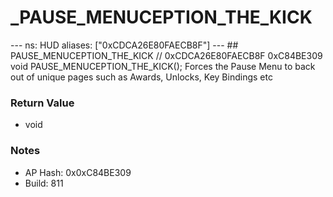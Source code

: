 # _PAUSE_MENUCEPTION_THE_KICK

--- ns: HUD aliases: ["0xCDCA26E80FAECB8F"] --- ## PAUSE_MENUCEPTION_THE_KICK  // 0xCDCA26E80FAECB8F 0xC84BE309 void PAUSE_MENUCEPTION_THE_KICK();  Forces the Pause Menu to back out of unique pages such as Awards, Unlocks, Key Bindings etc

### Return Value
* void

### Notes
* AP Hash: 0x0xC84BE309
* Build: 811

